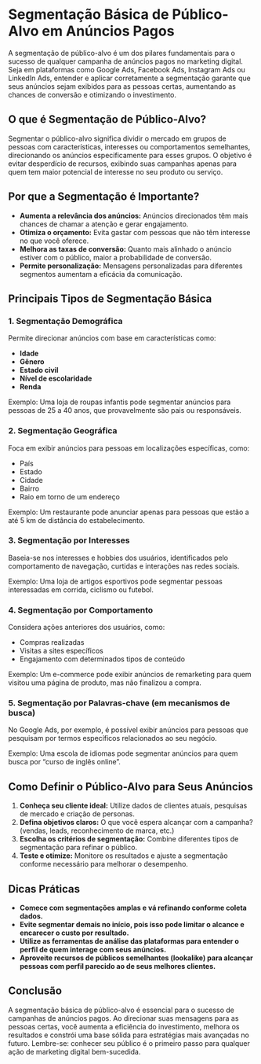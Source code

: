 # Segmentação Básica de Público-Alvo em Anúncios Pagos

A segmentação de público-alvo é um dos pilares fundamentais para o sucesso de qualquer campanha de anúncios pagos no marketing digital. Seja em plataformas como Google Ads, Facebook Ads, Instagram Ads ou LinkedIn Ads, entender e aplicar corretamente a segmentação garante que seus anúncios sejam exibidos para as pessoas certas, aumentando as chances de conversão e otimizando o investimento.

## O que é Segmentação de Público-Alvo?

Segmentar o público-alvo significa dividir o mercado em grupos de pessoas com características, interesses ou comportamentos semelhantes, direcionando os anúncios especificamente para esses grupos. O objetivo é evitar desperdício de recursos, exibindo suas campanhas apenas para quem tem maior potencial de interesse no seu produto ou serviço.

## Por que a Segmentação é Importante?

- **Aumenta a relevância dos anúncios:** Anúncios direcionados têm mais chances de chamar a atenção e gerar engajamento.
- **Otimiza o orçamento:** Evita gastar com pessoas que não têm interesse no que você oferece.
- **Melhora as taxas de conversão:** Quanto mais alinhado o anúncio estiver com o público, maior a probabilidade de conversão.
- **Permite personalização:** Mensagens personalizadas para diferentes segmentos aumentam a eficácia da comunicação.

## Principais Tipos de Segmentação Básica

### 1. Segmentação Demográfica

Permite direcionar anúncios com base em características como:

- **Idade**
- **Gênero**
- **Estado civil**
- **Nível de escolaridade**
- **Renda**

Exemplo: Uma loja de roupas infantis pode segmentar anúncios para pessoas de 25 a 40 anos, que provavelmente são pais ou responsáveis.

### 2. Segmentação Geográfica

Foca em exibir anúncios para pessoas em localizações específicas, como:

- País
- Estado
- Cidade
- Bairro
- Raio em torno de um endereço

Exemplo: Um restaurante pode anunciar apenas para pessoas que estão a até 5 km de distância do estabelecimento.

### 3. Segmentação por Interesses

Baseia-se nos interesses e hobbies dos usuários, identificados pelo comportamento de navegação, curtidas e interações nas redes sociais.

Exemplo: Uma loja de artigos esportivos pode segmentar pessoas interessadas em corrida, ciclismo ou futebol.

### 4. Segmentação por Comportamento

Considera ações anteriores dos usuários, como:

- Compras realizadas
- Visitas a sites específicos
- Engajamento com determinados tipos de conteúdo

Exemplo: Um e-commerce pode exibir anúncios de remarketing para quem visitou uma página de produto, mas não finalizou a compra.

### 5. Segmentação por Palavras-chave (em mecanismos de busca)

No Google Ads, por exemplo, é possível exibir anúncios para pessoas que pesquisam por termos específicos relacionados ao seu negócio.

Exemplo: Uma escola de idiomas pode segmentar anúncios para quem busca por “curso de inglês online”.

## Como Definir o Público-Alvo para Seus Anúncios

1. **Conheça seu cliente ideal:** Utilize dados de clientes atuais, pesquisas de mercado e criação de personas.
2. **Defina objetivos claros:** O que você espera alcançar com a campanha? (vendas, leads, reconhecimento de marca, etc.)
3. **Escolha os critérios de segmentação:** Combine diferentes tipos de segmentação para refinar o público.
4. **Teste e otimize:** Monitore os resultados e ajuste a segmentação conforme necessário para melhorar o desempenho.

## Dicas Práticas

- **Comece com segmentações amplas e vá refinando conforme coleta dados.**
- **Evite segmentar demais no início, pois isso pode limitar o alcance e encarecer o custo por resultado.**
- **Utilize as ferramentas de análise das plataformas para entender o perfil de quem interage com seus anúncios.**
- **Aproveite recursos de públicos semelhantes (lookalike) para alcançar pessoas com perfil parecido ao de seus melhores clientes.**

## Conclusão

A segmentação básica de público-alvo é essencial para o sucesso de campanhas de anúncios pagos. Ao direcionar suas mensagens para as pessoas certas, você aumenta a eficiência do investimento, melhora os resultados e constrói uma base sólida para estratégias mais avançadas no futuro. Lembre-se: conhecer seu público é o primeiro passo para qualquer ação de marketing digital bem-sucedida.